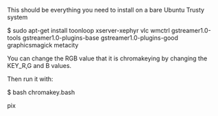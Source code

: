 
This should be everything you need to install on a bare Ubuntu Trusty system

$ sudo apt-get install toonloop xserver-xephyr vlc wmctrl gstreamer1.0-tools gstreamer1.0-plugins-base gstreamer1.0-plugins-good graphicsmagick metacity

You can change the RGB value that it is chromakeying by changing the KEY_R,G and B values. 

Then run it with:

$ bash chromakey.bash

pix


